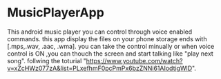 # MusicPlayerApp 
This android music player you can control through voice enabled commands.
this app display the files on your phone storage ends with [.mps,.wav, .aac, .wma].
you can take the control minually or when voice control is ON ,you can thouch the screen and start talking like "play next song".
follwing the toturial "https://www.youtube.com/watch?v=xZcHWz077zA&list=PLxefhmF0pcPmPx6bzZNNi61AIodtigWlD".
